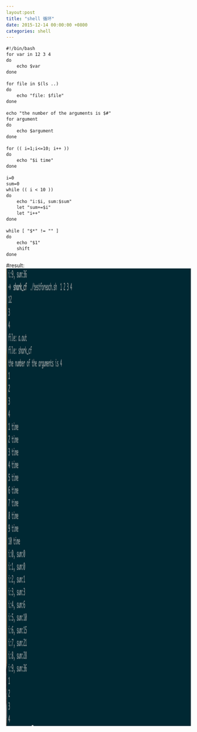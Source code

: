```yaml
---
layout:post
title: "shell 循环"
date: 2015-12-14 00:00:00 +0800
categories: shell
---
```

 
    
    
    
    #!/bin/bash
    for var in 12 3 4 
    do
        echo $var
    done

    for file in $(ls ..)
    do
        echo "file: $file"
    done

    echo "the number of the arguments is $#"
    for argument
    do
        echo $argument
    done

    for (( i=1;i<=10; i++ ))
    do
        echo "$i time"
    done

    i=0
    sum=0
    while (( i < 10 ))
    do
        echo "i:$i, sum:$sum"
        let "sum+=$i"
        let "i++"
    done

    while [ "$*" != "" ]
    do
        echo "$1"
        shift
    done
#result: 
<img src="/assets/2.png" alt="1.png" class="img-center" width="1544" height="1244"/>